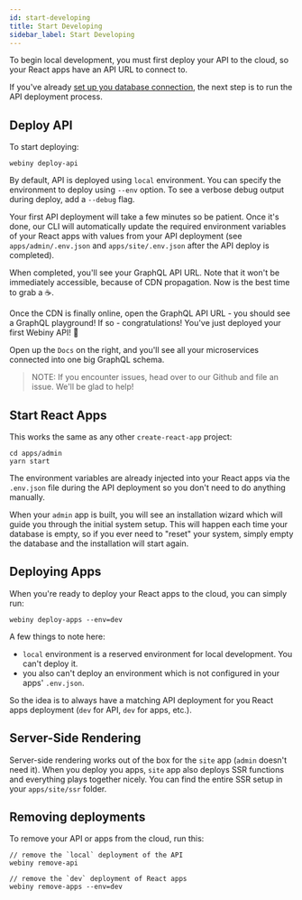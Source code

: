 ```yaml
---
id: start-developing
title: Start Developing
sidebar_label: Start Developing
---
```


To begin local development, you must first deploy your API to the cloud, so your React apps have an API URL to connect to. 

If you've already [set up you database connection](/docs/get-started#setup-database-connection), the next step is to run the API deployment process.

## Deploy API
To start deploying:

```
webiny deploy-api
```

By default, API is deployed using `local` environment. You can specify the environment to deploy using `--env` option. To see a verbose debug output during deploy, add a `--debug` flag.

Your first API deployment will take a few minutes so be patient. Once it's done, our CLI will automatically update the required environment variables of your React apps with values from your API deployment (see `apps/admin/.env.json` and `apps/site/.env.json` after the API deploy is completed).

When completed, you'll see your GraphQL API URL. Note that it won't be immediately accessible, because of CDN propagation. Now is the best time to grab a ☕️.

Once the CDN is finally online, open the GraphQL API URL - you should see a GraphQL playground! If so - congratulations! You've just deployed your first Webiny API! 🎉 

Open up the `Docs` on the right, and you'll see all your microservices connected into one big GraphQL schema.

> NOTE: If you encounter issues, head over to our Github and file an issue. We'll be glad to help!


## Start React Apps

This works the same as any other `create-react-app` project:

```
cd apps/admin
yarn start
```

The environment variables are already injected into your React apps via the `.env.json` file during the API deployment so you don't need to do anything manually.

When your `admin` app is built, you will see an installation wizard which will guide you through the initial system setup. This will happen each time your database is empty, so if you ever need to "reset" your system, simply empty the database and the installation will start again.

## Deploying Apps
When you're ready to deploy your React apps to the cloud, you can simply run:

```
webiny deploy-apps --env=dev
```
A few things to note here:

- `local` environment is a reserved environment for local development. You can't deploy it.
- you also can't deploy an environment which is not configured in your apps' `.env.json`.

So the idea is to always have a matching API deployment for you React apps deployment (`dev` for API, `dev` for apps, etc.).

## Server-Side Rendering
Server-side rendering works out of the box for the `site` app (`admin` doesn't need it). When you deploy you apps, `site` app also deploys SSR functions and everything plays together nicely. You can find the entire SSR setup in your `apps/site/ssr` folder. 

## Removing deployments
To remove your API or apps from the cloud, run this:

```
// remove the `local` deployment of the API
webiny remove-api

// remove the `dev` deployment of React apps
webiny remove-apps --env=dev
```
